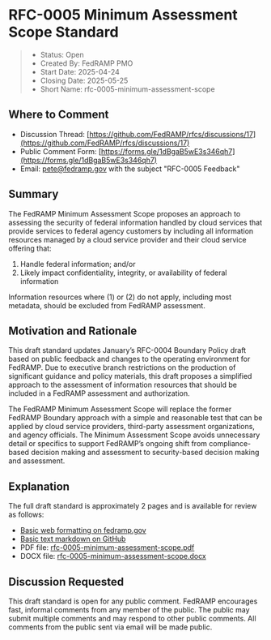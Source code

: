 # RFC-0005 Minimum Assessment Scope Standard

> - Status: Open
> - Created By: FedRAMP PMO
> - Start Date: 2025-04-24
> - Closing Date: 2025-05-25
> - Short Name: rfc-0005-minimum-assessment-scope

## Where to Comment

- Discussion Thread:
  [https://github.com/FedRAMP/rfcs/discussions/17](https://github.com/FedRAMP/rfcs/discussions/17)
- Public Comment Form:
  [https://forms.gle/1dBgaB5wE3s346qh7](https://forms.gle/1dBgaB5wE3s346qh7)
- Email: pete@fedramp.gov with the subject "RFC-0005 Feedback"

## Summary

The FedRAMP Minimum Assessment Scope proposes an approach to assessing the
security of federal information handled by cloud services that provide services
to federal agency customers by including all information resources managed by a
cloud service provider and their cloud service offering that:

1. Handle federal information; and/or
2. Likely impact confidentiality, integrity, or availability of federal
   information

Information resources where (1) or (2) do not apply, including most metadata,
should be excluded from FedRAMP assessment.

## Motivation and Rationale

This draft standard updates January’s RFC-0004 Boundary Policy draft based on
public feedback and changes to the operating environment for FedRAMP. Due to
executive branch restrictions on the production of significant guidance and
policy materials, this draft proposes a simplified approach to the assessment of
information resources that should be included in a FedRAMP assessment and
authorization.

The FedRAMP Minimum Assessment Scope will replace the former FedRAMP Boundary
approach with a simple and reasonable test that can be applied by cloud service
providers, third-party assessment organizations, and agency officials. The
Minimum Assessment Scope avoids unnecessary detail or specifics to support
FedRAMP’s ongoing shift from compliance-based decision making and assessment to
security-based decision making and assessment.

## Explanation

The full draft standard is approximately 2 pages and is available for review as
follows:

- [Basic web formatting on fedramp.gov](https://fedramp.gov/updates/rfcs/0005)
- [Basic text markdown on GitHub](https://github.com/FedRAMP/rfcs/discussions/17)
- PDF file:
  [rfc-0005-minimum-assessment-scope.pdf](assets/0005-minimum-assessment-scope.pdf)
- DOCX file:
  [rfc-0005-minimum-assessment-scope.docx](assets/0005-minimum-assessment-scope.docx)

## Discussion Requested

This draft standard is open for any public comment. FedRAMP encourages fast,
informal comments from any member of the public. The public may submit multiple
comments and may respond to other public comments. All comments from the public
sent via email will be made public.

